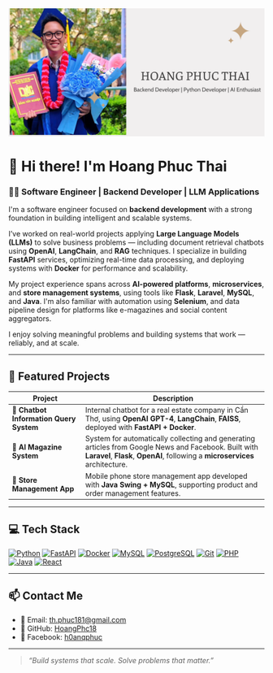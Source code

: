 <!-- Personal Banner (có thể thay link bằng ảnh của bạn hoặc ảnh từ repo) -->
<img src="https://github.com/HoangPhc18/HoangPhc18/blob/main/Hoang%20Phuc.png" alt="Hoang Phuc Thai Banner" />

# 👋 Hi there! I'm Hoang Phuc Thai

### 👨‍💻 Software Engineer | Backend Developer | LLM Applications

I'm a software engineer focused on **backend development** with a strong foundation in building intelligent and scalable systems.

I’ve worked on real-world projects applying **Large Language Models (LLMs)** to solve business problems — including document retrieval chatbots using **OpenAI**, **LangChain**, and **RAG** techniques. I specialize in building **FastAPI** services, optimizing real-time data processing, and deploying systems with **Docker** for performance and scalability.

My project experience spans across **AI-powered platforms**, **microservices**, and **store management systems**, using tools like **Flask**, **Laravel**, **MySQL**, and **Java**. I'm also familiar with automation using **Selenium**, and data pipeline design for platforms like e-magazines and social content aggregators.

I enjoy solving meaningful problems and building systems that work — reliably, and at scale.

---

## 🌟 Featured Projects

| Project                        | Description                                                                                                    |
|-------------------------------|----------------------------------------------------------------------------------------------------------------|
| **🏡 Chatbot Information Query System** | Internal chatbot for a real estate company in Cần Thơ, using **OpenAI GPT-4**, **LangChain**, **FAISS**, deployed with **FastAPI + Docker**. |
| **📰 AI Magazine System**      | System for automatically collecting and generating articles from Google News and Facebook. Built with **Laravel**, **Flask**, **OpenAI**, following a **microservices** architecture. |
| **📱 Store Management App**    | Mobile phone store management app developed with **Java Swing + MySQL**, supporting product and order management features.  |

---


## 💻 Tech Stack

<p align="left">
  <a href="https://www.python.org/"><img src="https://raw.githubusercontent.com/danielcranney/readme-generator/main/public/icons/skills/python-colored.svg" width="36" height="36" alt="Python" /></a>
  <a href="https://fastapi.tiangolo.com/"><img src="https://cdn.worldvectorlogo.com/logos/fastapi-1.svg" width="36" height="36" alt="FastAPI" /></a>
  <a href="https://www.docker.com/"><img src="https://raw.githubusercontent.com/danielcranney/readme-generator/main/public/icons/skills/docker-colored.svg" width="36" height="36" alt="Docker" /></a>
  <a href="https://www.mysql.com/"><img src="https://raw.githubusercontent.com/danielcranney/readme-generator/main/public/icons/skills/mysql-colored.svg" width="36" height="36" alt="MySQL" /></a>
  <a href="https://www.postgresql.org/"><img src="https://raw.githubusercontent.com/danielcranney/readme-generator/main/public/icons/skills/postgresql-colored.svg" width="36" height="36" alt="PostgreSQL" /></a>
  <a href="https://git-scm.com/"><img src="https://raw.githubusercontent.com/danielcranney/readme-generator/main/public/icons/skills/git-colored.svg" width="36" height="36" alt="Git" /></a>
  <a href="https://www.php.net/"><img src="https://raw.githubusercontent.com/danielcranney/readme-generator/main/public/icons/skills/php-colored.svg" width="36" height="36" alt="PHP" /></a>
  <a href="https://www.oracle.com/java/"><img src="https://raw.githubusercontent.com/danielcranney/readme-generator/main/public/icons/skills/java-colored.svg" width="36" height="36" alt="Java" /></a>
  <a href="https://reactjs.org/"><img src="https://raw.githubusercontent.com/danielcranney/readme-generator/main/public/icons/skills/react-colored.svg" width="36" height="36" alt="React" /></a>
</p>

---

## 📫 Contact Me

- 📧 Email: [th.phuc181@gmail.com](mailto:th.phuc181@gmail.com)  
- 🐙 GitHub: [HoangPhc18](https://github.com/HoangPhc18)  
- 📘 Facebook: [h0anqphuc](https://facebook.com/h0anqphuc)

---

> *“Build systems that scale. Solve problems that matter.”*
